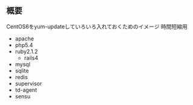  概要
----
CentOS6をyum-updateしていろいろ入れておくためのイメージ 時間短縮用

- apache
- php5.4
- ruby2.1.2
  - rails4
- mysql
- sqlite
- redis
- supervisor
- td-agent
- sensu
